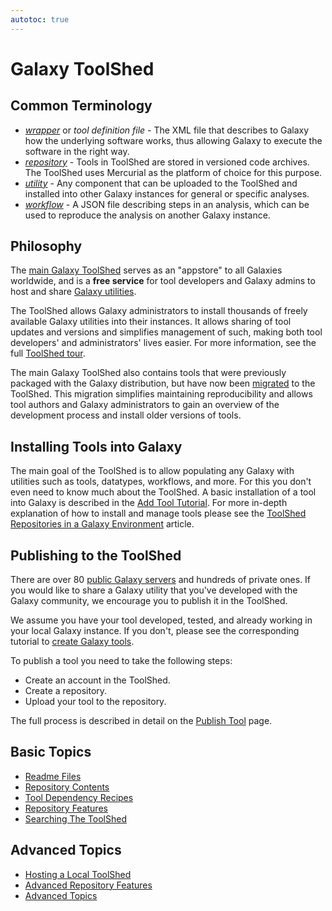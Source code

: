```yaml
---
autotoc: true
---
```


# Galaxy ToolShed

## Common Terminology

* [*wrapper*](/src/toolshed/publish-tool/index.md) or *tool definition file* - The XML file that describes to Galaxy how the underlying software works, thus allowing Galaxy to execute the software in the right way.
* [*repository*](/src/toolshed/repository/index.md) - Tools in ToolShed are stored in versioned code archives. The ToolShed uses Mercurial as the platform of choice for this purpose.
* [*utility*](/src/toolshed/galaxy-utilities-in-repositories/index.md) - Any component that can be uploaded to the ToolShed and installed into other Galaxy instances for general or specific analyses.
* [*workflow*](/src/toolshed/workflow-sharing/index.md) - A JSON file describing steps in an analysis, which can be used to reproduce the analysis on another Galaxy instance.

## Philosophy

The [main Galaxy ToolShed](https://toolshed.g2.bx.psu.edu) serves as an "appstore" to all Galaxies worldwide, and is a **free service** for tool developers and Galaxy admins to host and share [Galaxy utilities](/src/toolshed/galaxy-utilities-in-repositories/index.md).

The ToolShed allows Galaxy administrators to install thousands of freely available Galaxy utilities into their instances. It allows sharing of tool updates and versions and simplifies management of such, making both tool developers' and administrators' lives easier. For more information, see the full [ToolShed tour](/src/toolshed/tour/index.md).

The main Galaxy ToolShed also contains tools that were previously packaged with the Galaxy distribution, but have now been [migrated](/src/toolshed/migrating-tools-from-galaxy-distribution/index.md) to the ToolShed. This migration simplifies maintaining reproducibility and allows tool authors and Galaxy administrators to gain an overview of the development process and install older versions of tools.

## Installing Tools into Galaxy

The main goal of the ToolShed is to allow populating any Galaxy with utilities such as tools, datatypes, workflows, and more. For this you don't even need to know much about the ToolShed. A basic installation of a tool into Galaxy is described in the [Add Tool Tutorial](/src/admin/tools/add-tool-from-toolshed-tutorial/index.md). For more in-depth explanation of how to install and manage tools please see the [ToolShed Repositories in a Galaxy Environment](/src/installing-repositories/index.md) article.

## Publishing to the ToolShed

There are over 80 [public Galaxy servers](/src/public-galaxy-servers/index.md) and hundreds of private ones. If you would like to share a Galaxy utility that you've developed with the Galaxy community, we encourage you to publish it in the ToolShed.

We assume you have your tool developed, tested, and already working in your local Galaxy instance. If you don't, please see the corresponding tutorial to [create Galaxy tools](/src/admin/tools/add-tool-tutorial/index.md).

To publish a tool you need to take the following steps:
* Create an account in the ToolShed.
* Create a repository.
* Upload your tool to the repository.

The full process is described in detail on the [Publish Tool](/src/toolshed/publish-tool/index.md) page.

## Basic Topics

- [Readme Files](/src/toolshed/readme-files/index.md)
- [Repository Contents](/src/toolshed/repository-contents/index.md)
- [Tool Dependency Recipes](/src/toolshed/tool-dependency-recipes/index.md)
- [Repository Features](/src/toolshed/repository-features/index.md)
- [Searching The ToolShed](/src/toolshed/searching-the-toolshed/index.md)

## Advanced Topics

- [Hosting a Local ToolShed](/src/toolshed/hosting-a-local-toolshed/index.md)
- [Advanced Repository Features](/src/toolshed/advanced-repository-features/index.md)
- [Advanced Topics](/src/toolshed/advanced-topics/index.md)
